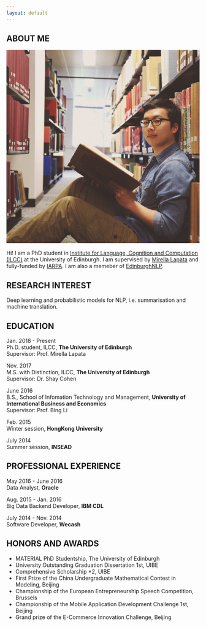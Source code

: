 ```yaml
---
layout: default
---
```


## ABOUT ME

<img class="profile-picture" src="photo.JPG">

Hi! I am a PhD student in [Institute for Language, Cognition and Computation (ILCC)](http://web.inf.ed.ac.uk/ilcc) at the University of Edinburgh. I am supervised by [Mirella Lapata](http://homepages.inf.ed.ac.uk/mlap/) and fully-funded by [IARPA](https://www.iarpa.gov/). I am also a memeber of [EdinburghNLP](http://edinburghnlp.inf.ed.ac.uk/).


## RESEARCH INTEREST

Deep learning and probabilistic models for NLP, i.e. summarisation and machine translation.

## EDUCATION

Jan. 2018 - Present  
Ph.D. student, ILCC, **The University of Edinburgh**  
Supervisor: Prof. Mirella Lapata

Nov. 2017  
M.S. with Distinction, ILCC, **The University of Edinburgh**  
Supervisor: Dr. Shay Cohen

June 2016  
B.S., School of Infomation Technology and Management, **University of International Business and Economics**  
Supervisor: Prof. Bing Li

Feb. 2015  
Winter session, **HongKong University**

July 2014  
Summer session, **INSEAD**


## PROFESSIONAL EXPERIENCE

May 2016 - June 2016  
Data Analyst, **Oracle**

Aug. 2015 - Jan. 2016  
Big Data Backend Developer, **IBM CDL**

July 2014 - Nov. 2014  
Software Developer, **Wecash**

## HONORS AND AWARDS
* MATERIAL PhD Studentship, The University of Edinburgh
* University Outstanding Graduation Dissertation 1st, UIBE
* Comprehensive Scholarship *2, UIBE                        
* First Prize of the China Undergraduate Mathematical Contest in Modeling, Beijing
* Championship of the European Entrepreneurship Speech Competition, Brussels      
* Championship of the Mobile Application Development Challenge 1st, Beijing
* Grand prize of the E-Commerce Innovation Challenge, Beijing       